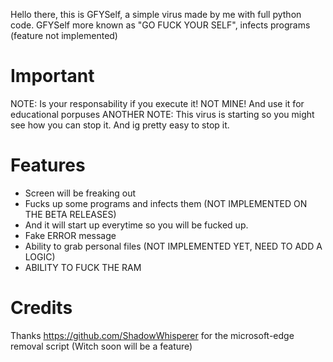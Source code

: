 Hello there, this is GFYSelf, a simple virus made by me with full python code. 
GFYSelf more known as "GO FUCK YOUR SELF", infects programs (feature not implemented)

# Important
NOTE: Is your responsability if you execute it! NOT MINE! And use it for educational porpuses
ANOTHER NOTE: This virus is starting so you might see how you can stop it. And ig pretty easy to stop it.
# Features
- Screen will be freaking out
- Fucks up some programs and infects them (NOT IMPLEMENTED ON THE BETA RELEASES)
- And it will start up everytime so you will be fucked up.
- Fake ERROR message
- Ability to grab personal files (NOT IMPLEMENTED YET, NEED TO ADD A LOGIC)
- ABILITY TO FUCK THE RAM


# Credits
Thanks https://github.com/ShadowWhisperer for the microsoft-edge removal script (Witch soon will be a feature)

